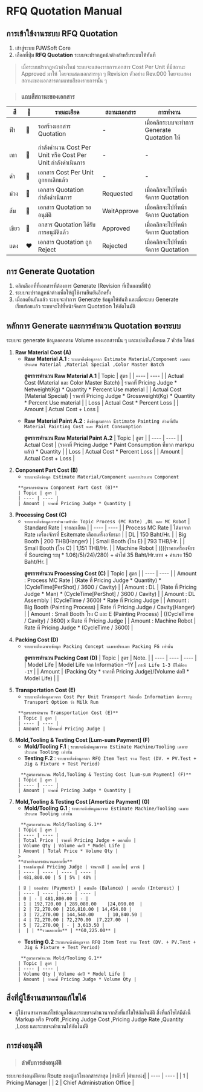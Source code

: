 # **RFQ Quotation Manual**

## การเข้าใช้งานระบบ RFQ Quotation
1. เข้าสู่ระบบ PJWSoft Core 
2. เลือกที่ปุ่ม __RFQ Quotation__ ระบบจะปรากฏหน้าต่างสำหรับระบบให้ทันที

>เมื่อระบบปรากฏหน้าต่างใหม่ ระบบจะแสดงรายการเอกสาร Cost Per Unit ที่มีสถานะ Approved มาให้ โดยจะแสดงเอกสารทุก ๆ Revision ตัวอย่าง Rev.000 โดยจะแสดงสถานะของเอกสารตามแทบสีของรายการนั้น ๆ 

>### แถบสีสถานะของเอกสาร
|สี   |🎨| รายละเอียด | สถานะเอกสาร | การทำงาน |
| ---- | ---- | ---- | ---- | --- |
| ฟ้า | 🩵 | รอสร้างเอกสาร Quotation| - | เมื่อคลิกระบบจะทำการ Generate Quotation ให้ |
| เทา | 🩶 | กำลังคำนวน Cost Per Unit หรือ Cost Per Unit กำลังดำเนินการ  | - |-|
| ดำ | 🖤 | เอกสาร Cost Per Unit ถูกยกเลิกแล้ว | - |-|
| ม่วง | 💜 | เอกสาร Quotation กำลังดำเนินการ | Requested |เมื่อคลิกจะไปที่หน้าจัดการ Quotation|
| ส้ม | 🧡 | เอกสาร Quotation รออนุมัติ | WaitApprove |เมื่อคลิกจะไปที่หน้าจัดการ Quotation|
| เขียว | 💚 | อกสาร Quotation ได้รับการอนุมัติแล้ว | Approved |เมื่อคลิกจะไปที่หน้าจัดการ Quotation|
| แดง | ❤️ | เอกสาร Quotation ถูก Reject | Rejected |เมื่อคลิกจะไปที่หน้าจัดการ Quotation|


## การ Generate Quotation
1. คลิกเลือกที่ที่เอกสารที่ต้องการ Generate (Revision ที่เป็นแถบสี่ฟ้า)
2. ระบบจะปรากฏหน้าต่างเพื่อให้ผู้ใช้งานยืนยันอีกครั้ง
3. เมื่อกดยืนยันแล้ว ระบบจะทำการ Generate ข้อมูลให้ทันที และเมื่อระบบ Generate เรียบร้อยแล้ว ระบบจะไปที่หน้าจัดการ Quotation ให้อัตโนมัติ

## หลักการ Generate และการคำนวน Quotation ของระบบ 
ระบบจะ generate ข้อมูลออกตาม Volume ของเอกสารนั้น ๆ และแบ่งเป็นทั้งหมด 7 หัวข้อ ได้แก่ 
1. **Raw Material Cost (A)**
    * **Raw Material A.1** : `ระบบจดึงข้อมูลจาก Estimate Material/Component เฉพาะประเภท Material ,Material Special ,Color Master Batch`
        >
        **สูตรการคำนวน Raw Material A.1**
        | Topic | สูตร | 
        | ---- | ---- | 
        | Actual Cost (Material และ Color Master Batch) | ราคาที่ Pricing Judge * Netweight(Kg) * Quantity * Percent Use material |
        | Actual Cost (Material Special) | ราคาที่ Pricing Judge * Grossweight(Kg) * Quantity * Percent Use material |
        | Loss | Actual Cost * Percent Loss |
        | Amount | Actual Cost + Loss |
    >
    * **Raw Material Paint A.2** : `ดึงข้อมูลมาจาก Estimate Painting ส่วนที่เป็น Material Painting Cost และ Paint Consumption`
        >
        **สูตรการคำนวน Raw Material Paint A.2**
        | Topic | สูตร | 
        | ---- | ---- | 
        | Actual Cost  | (ราคาที่ Pricing Judge * Paint Consumption ที่บวก markpu แล้ว) * Quantity |
        | Loss | Actual Cost * Percent Loss |
        | Amount | Actual Cost + Loss |
>
2. **Conponent Part Cost (B)**
    * `ระบบจะดึงข้อมูล Estimate Material/Component เฉพาะประเภท Component`
    >
        **สูตรการคำนวน Conponent Part Cost (B)**
        | Topic | สูตร | 
        | ---- | ---- | 
        | Amount | ราคาที่ Pricing Judge * Quantity |
>
3. **Processing Cost (C)**
    * `ระบบจะดึงข้อมูลการคำนวนหัวข้อ Topic Process (MC Rate) ,DL และ MC Robot`
        | Standard Rate | รายละเอียด | 
        | ---- | ---- | 
        | Process MC Rate | ได้มาจาก Rate เครื่องจักรที่ Esitemate เลือกเครื่งอจักรมา |
        | DL | 150 Baht/Hr. |
        | Big Booth | 200 THB(Hanger) |
        | Small Booth (โรง E) | 793 THB/Hr. |
        | Small Booth (โรง C) | 1,151 THB/Hr. |
        | Machine Robot | ((((ราคาเครื่องจักรที่ Sourcing ระบุ * 1.06)/5)/24)/280) + ค่าไฟ 35 Baht/Hr.บาท + ค่าแรง 150 Baht/Hr. |
        >
        **สูตรการคำนวน Processing Cost (C)**
        | Topic | สูตร | 
        | ---- | ---- | 
        | Amount : Process MC Rate | (Rate ที่ Pricing Judge * Quantity) * (CycleTime[PerShot] / 3600 / Cavity) |
        | Amount : DL | (Rate ที่ Pricing Judge * Man) * (CycleTime[PerShot] / 3600 / Cavity) |
        | Amount : DL Assembly | (CycleTime / 3600) * Rate ที่ Pricing Judge |
        | Amount : Big Booth (Painting Process) | Rate ที่ Pricing Judge /  Cavity(Hanger) |
        | Amount : Small Booth โรง C และ E (Painting Process) | ((CycleTime / Cavity) / 3600) x Rate ที่ Pricing Judge |
        | Amount : Machine Robot | Rate ที่ Pricing Judge * (CycleTime / 3600) |
>    
4. **Packing Cost (D)**
    * `ระบบจะดึงเฉพาะข้อมูล Packing Concept เฉพาะประเภท Packing FG เท่านั้น`
        >
         **สูตรการคำนวน Packing Cost (D)**
        | Topic | สูตร | Note. |
        | ---- | ---- | ---- |
        | Model Life | Model Life จาก Information –1Y | `กรณี Life 1-3 ปีไม่ต้อง -1Y` |
        | Amount | (Packing Qty * ราคาที่ Pricing Judge)/(Volume ต่อปี *  Model Life) | |
>
5. **Transportation Cost (E)**
    * `ระบบจะดึงข้อมูลมาจาก Cost Per Unit Transport ก็ต่อเมื่อ Information มีการระบุ Transport Option ว่า Milk Run`
    >
        **สูตรการคำนวน Transportation Cost (E)**
        | Topic | สูตร |
        | ---- | ---- |
        | Amount | ใช้ราคาที่ Pricing Judge |
>
6. **Mold,Tooling & Testing Cost [Lum-sum Payment] (F)**
    * **Mold/Tooling F.1** : `ระบบจะดึงข้อมูลมาจาก Estimate Machine/Tooling เฉพาะประเภท Tooling เท่านั้น`
    * **Testing F.2** : `ระบบจะดึงข้อมูลจาก RFQ Item Test รวม Test (DV. + PV.Test + Jig & Fixture + Test Period)`
    >
         **สูตรการคำนวน Mold,Tooling & Testing Cost [Lum-sum Payment] (F)**
        | Topic | สูตร |
        | ---- | ---- |
        | Amount | ราคาที่ Pricing Judge * Quantity |
>
7. **Mold,Tooling & Testing Cost [Amortize Payment] (G)**
    * **Mold/Tooling G.1** : `ระบบจะดึงข้อมูลมาจาก Estimate Machine/Tooling เฉพาะประเภท Tooling เท่านั้น`
    >
         **สูตรการคำนวน Mold/Tooling G.1**
        | Topic | สูตร |
        | ---- | ---- |
        | Total Price | ราคาที่ Pricing Judge + ดอกเบี้ย |
        | Volume Qty | Volume ต่อปี * Model Life |
        | Amount | Total Price * Volume Qty |
        >
        **ตัวอย่างการคำนวนดอกเบี้ย**
        | ราคาต้นทุนที่ Pricing Judge | จำนวนปี | ดอกเบี้ย| ดาวน์ |
        | ---- | ---- | ---- | ---- | 
        | 481,800.00 | 5 | 5% | 40% |

        | ปี | ยอดชำระ (Payment) | คงเหลือ (Balance) | ดอกเบี้ย (Interest) |
        | ---- | ---- | ---- | ---- | 
        | 0 | - | 481,800.00 | - |
        | 1 | 192,720.00 | 289,080.00	 |24,090.00  |
        | 2 | 72,270.00 | 216,810.00 | 14,454.00 |
        | 3 | 72,270.00 | 144,540.00	 | 10,840.50 |
        | 4 | 72,270.00 | 72,270.00	 |7,227.00  |
        | 5 | 72,270.00 | - | 3,613.50 |
        |  | | **รวมดอกเบี้ย** | **60,225.00** |
    >
    * **Testing G.2** :`ระบบจะดึงข้อมูลจาก RFQ Item Test รวม Test (DV. + PV.Test + Jig & Fixture + Test Period)`
     >
         **สูตรการคำนวน Mold/Tooling G.1**
        | Topic | สูตร |
        | ---- | ---- |
        | Volume Qty | Volume ต่อปี * Model Life |
        | Amount | ราคาที่ Pricing Judge * Volume Qty |
>        
## สิ่งที่ผู้ใช้งานสามารถแก้ไขได้
* ผู้ใช้งานสามารถแก้ไขข้อมูลได้และระบบจะคำนวนจากสิ่งที่แก้ไขให้อัตโนมัติ สิ่งที่แก้ไขได้มีดังนี้  Markup หรือ Profit ,Pricing Judge Cost ,Pricing Judge Rate ,Quantity ,Loss และระบบจะคำนวนให้อัตโนมัติ

## การส่งอนุมัติ
>### ลำดับการส่งอนุมัติ
ระบบจะส่งอนุมัติตาม Route ของผู้แก้ไขเอกสารล่าสุด
|ลำดับที่   |ตำแหน่ง|
| ---- | ---- | 
| 1 | Pricing Manager |
| 2 | Chief Administration Office | 

